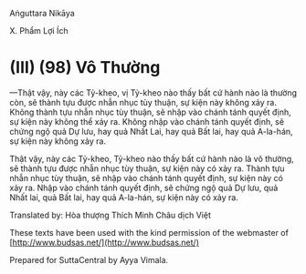 Aṅguttara Nikāya

X. Phẩm Lợi Ích

# (III) (98) Vô Thường

—Thật vậy, này các Tỷ-kheo, vị Tỷ-kheo nào thấy bất cứ hành nào là thường còn, sẽ thành tựu được nhẫn nhục tùy thuận, sự kiện này không xảy ra. Không thành tựu nhẫn nhục tùy thuận, sẽ nhập vào chánh tánh quyết định, sự kiện này không thể xảy ra. Không nhập vào chánh tánh quyết định, sẽ chứng ngộ quả Dự lưu, hay quả Nhất Lai, hay quả Bất lai, hay quả A-la-hán, sự kiện này không xảy ra.

Thật vậy, này các Tỷ-kheo, Tỷ-kheo nào thấy bất cứ hành nào là vô thường, sẽ thành tựu được nhẫn nhục tùy thuận, sự kiện này có xảy ra. Thành tựu nhẫn nhục tùy thuận, sẽ nhập vào chánh tánh quyết định, sự kiện này có xảy ra. Nhập vào chánh tánh quyết định, sẽ chứng ngộ quả Dự lưu, quả Nhất lai, quả Bất lai, hay quả A-la-hán, sự kiện này có xảy ra.

Translated by: Hòa thượng Thích Minh Châu dịch Việt

These texts have been used with the kind permission of the webmaster of [http://www.budsas.net/](http://www.budsas.net/)

Prepared for SuttaCentral by Ayya Vimala.